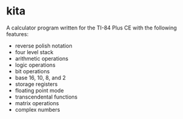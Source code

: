 # kita

A calculator program written for the TI-84 Plus CE
with the following features:
- reverse polish notation
- four level stack
- arithmetic operations
- logic operations
- bit operations
- base 16, 10, 8, and 2
- storage registers
- floating point mode
- transcendental functions
- matrix operations
- complex numbers
